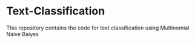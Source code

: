 # Text-Classification
This repository contains the code for text classification using Multinomial Naive Baiyes
